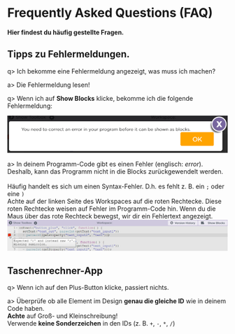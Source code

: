 # Frequently Asked Questions (FAQ)
**Hier findest du häufig gestellte Fragen.**

## Tipps zu Fehlermeldungen.
q> Ich bekomme eine Fehlermeldung angezeigt, was muss ich machen?

a> Die Fehlermeldung lesen!

q> Wenn ich auf **Show Blocks** klicke, bekomme ich die folgende Fehlermeldung:
<!-- You need to correct an error in your program before it can be shown as blocks. -->
![Screenshot: You need to correct an error in your program before it can be shown as blocks.](img/FAQ/error_correct_error_before_show_blocks.png)

a> In deinem Programm-Code gibt es einen Fehler (englisch: *error*). Deshalb, kann das Programm nicht in die Blocks zurückgewendelt werden.
<br><br> Häufig handelt es sich um einen Syntax-Fehler. D.h. es fehlt z. B. ein `;` oder eine `)`
<br> Achte auf der linken Seite des Workspaces auf die roten Rechtecke.
Diese roten Rechtecke weisen auf Fehler im Programm-Code hin.
Wenn du die Maus über das rote Rechteck bewegst, wir dir ein Fehlertext angezeigt.
![error](img/FAQ/error_expected_bracket.png)

## Taschenrechner-App
q> Wenn ich auf den Plus-Button klicke, passiert nichts.

a> Überprüfe ob alle Element im Design **genau die gleiche ID** wie in deinem Code haben.
<br> **Achte** auf Groß- und Kleinschreibung!
<br> Verwende **keine Sonderzeichen** in den IDs (z. B. `+`, `-`, `*`, `/`)



